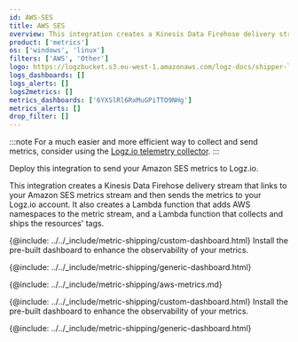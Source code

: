```yaml
---
id: AWS-SES
title: AWS SES
overview: This integration creates a Kinesis Data Firehose delivery stream that links to your Amazon SES metrics stream and then sends the metrics to your Logz.io account. It also creates a Lambda function that adds AWS namespaces to the metric stream, and a Lambda function that collects and ships the resources' tags.
product: ['metrics']
os: ['windows', 'linux']
filters: ['AWS', 'Other']
logo: https://logzbucket.s3.eu-west-1.amazonaws.com/logz-docs/shipper-logos/aws-ses.png
logs_dashboards: []
logs_alerts: []
logs2metrics: []
metrics_dashboards: ['6YXSlRl6RxMuGPiTTO9NHg']
metrics_alerts: []
drop_filter: []
---
```




:::note
For a much easier and more efficient way to collect and send metrics, consider using the [Logz.io telemetry collector](https://app.logz.io/#/dashboard/send-your-data/agent/new).
:::




Deploy this integration to send your Amazon SES metrics to Logz.io.

This integration creates a Kinesis Data Firehose delivery stream that links to your Amazon SES metrics stream and then sends the metrics to your Logz.io account. It also creates a Lambda function that adds AWS namespaces to the metric stream, and a Lambda function that collects and ships the resources' tags.

{@include: ../../_include/metric-shipping/custom-dashboard.html} Install the pre-built dashboard to enhance the observability of your metrics.

<!-- logzio-inject:install:grafana:dashboards ids=["6YXSlRl6RxMuGPiTTO9NHg"] -->

{@include: ../../_include/metric-shipping/generic-dashboard.html}


{@include: ../../_include/metric-shipping/aws-metrics.md}


{@include: ../../_include/metric-shipping/custom-dashboard.html} Install the pre-built dashboard to enhance the observability of your metrics.

<!-- logzio-inject:install:grafana:dashboards ids=["6YXSlRl6RxMuGPiTTO9NHg"] -->

{@include: ../../_include/metric-shipping/generic-dashboard.html}

